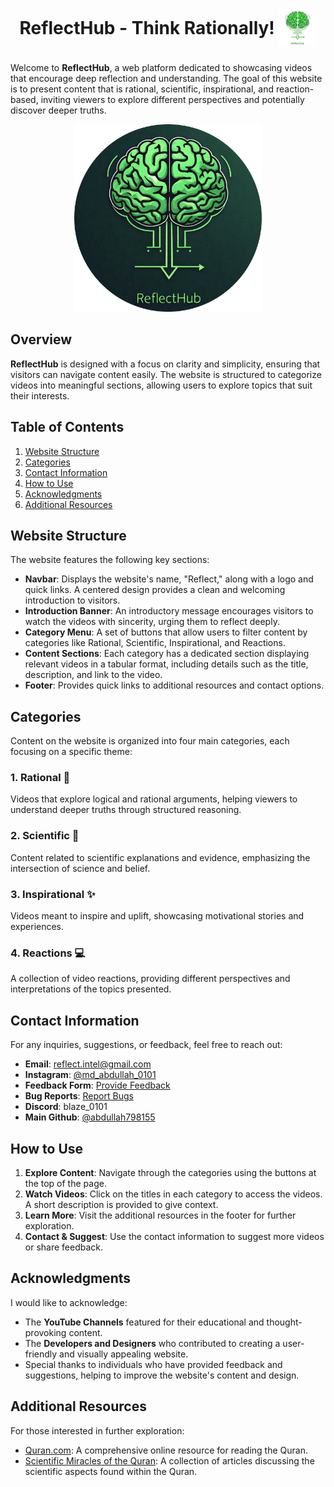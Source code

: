 <div align="center">
    <h1>ReflectHub - Think Rationally! <span style="vertical-align: middle;"><img src="./icon4.png" alt="Reflecthub" width="60" height="60"></span></h1>
</div>


Welcome to **ReflectHub**, a web platform dedicated to showcasing videos that encourage deep reflection and understanding. The goal of this website is to present content that is rational, scientific, inspirational, and reaction-based, inviting viewers to explore different perspectives and potentially discover deeper truths.

<p align="center">
    <img src="./icon2.png" alt="Reflecthub" width="300" height="300">
</p>

## Overview

**ReflectHub** is designed with a focus on clarity and simplicity, ensuring that visitors can navigate content easily. The website is structured to categorize videos into meaningful sections, allowing users to explore topics that suit their interests.

## Table of Contents

1. [Website Structure](#website-structure)
2. [Categories](#categories)
3. [Contact Information](#contact-information)
4. [How to Use](#how-to-use)
5. [Acknowledgments](#acknowledgments)
6. [Additional Resources](#additional-resources)

## Website Structure

The website features the following key sections:

- **Navbar**: Displays the website's name, "Reflect," along with a logo and quick links. A centered design provides a clean and welcoming introduction to visitors.
- **Introduction Banner**: An introductory message encourages visitors to watch the videos with sincerity, urging them to reflect deeply.
- **Category Menu**: A set of buttons that allow users to filter content by categories like Rational, Scientific, Inspirational, and Reactions.
- **Content Sections**: Each category has a dedicated section displaying relevant videos in a tabular format, including details such as the title, description, and link to the video.
- **Footer**: Provides quick links to additional resources and contact options.

## Categories

Content on the website is organized into four main categories, each focusing on a specific theme:

### 1. **Rational** 🧠
   Videos that explore logical and rational arguments, helping viewers to understand deeper truths through structured reasoning.

### 2. **Scientific** 🔬
   Content related to scientific explanations and evidence, emphasizing the intersection of science and belief.

### 3. **Inspirational** ✨
   Videos meant to inspire and uplift, showcasing motivational stories and experiences.

### 4. **Reactions** 💻
   A collection of video reactions, providing different perspectives and interpretations of the topics presented.

## Contact Information

For any inquiries, suggestions, or feedback, feel free to reach out:

- **Email**: [reflect.intel@gmail.com](mailto:reflect.intel@gmail.com)
- **Instagram**: [@md_abdullah_0101](https://www.instagram.com/md_abdullah_0101/)
- **Feedback Form**: [Provide Feedback](https://forms.gle/Df9x2k9nbfRffjy59)
- **Bug Reports**: [Report Bugs](https://forms.gle/Qs7LWWRrjH3M4vZV6)
- **Discord**: blaze_0101
- **Main Github**: [@abdullah798155](https://www.github.com/abdullah798155)

## How to Use

1. **Explore Content**: Navigate through the categories using the buttons at the top of the page.
2. **Watch Videos**: Click on the titles in each category to access the videos. A short description is provided to give context.
3. **Learn More**: Visit the additional resources in the footer for further exploration.
4. **Contact & Suggest**: Use the contact information to suggest more videos or share feedback.

## Acknowledgments

I would like to acknowledge:

- The **YouTube Channels** featured for their educational and thought-provoking content.
- The **Developers and Designers** who contributed to creating a user-friendly and visually appealing website.
- Special thanks to individuals who have provided feedback and suggestions, helping to improve the website's content and design.

## Additional Resources

For those interested in further exploration:

- [Quran.com](https://www.quran.com): A comprehensive online resource for reading the Quran.
- [Scientific Miracles of the Quran](https://www.miracles-of-quran.com/index.html): A collection of articles discussing the scientific aspects found within the Quran.
